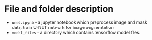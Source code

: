 # File and folder description
- `unet.ipynb` - a jupyter notebook which preprocess image and mask data, train U-NET network for image segmentation.
- `model_files` - a directory which contains tensorflow model files.
